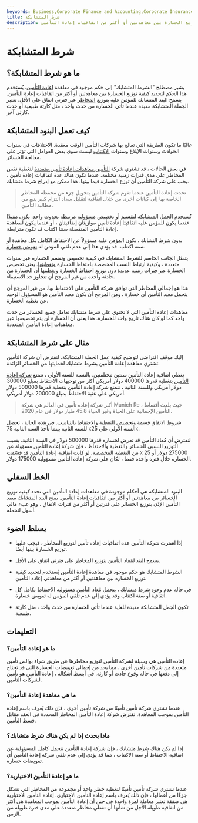 ```yaml
---
keywords: Business,Corporate Finance and Accounting,Corporate Insurance
title: شرط المتشابكة
description: الشرط المتشابك هو حكم معاهدة إعادة التأمين يستخدم لتحديد توزيع الخسارة بين معاهدتين أو أكثر من اتفاقيات إعادة التأمين.
---
```


# شرط المتشابكة
## ما هو شرط المتشابكة؟

يشير مصطلح "الشرط المتشابك" إلى حكم موجود في معاهدة [إعادة التأمين](/reinsurance). يُستخدم هذا الحكم لتحديد كيفية توزيع الخسارة بين معاهدتين أو أكثر من اتفاقيات إعادة التأمين. يسمح البند المتشابك للمؤمن عليه بتوزيع [المخاطر](/risk) عبر فترتي اتفاق على الأقل. تعتبر الجملة المتشابكة مفيدة عندما تأتي الخسارة من حدث واحد ، مثل كارثة طبيعية أو حدث كارثي آخر.

## كيف تعمل البنود المتشابكة

غالبًا ما تكون الطريقة التي تعالج بها شركات التأمين الوقت معقدة. الاختلافات في سنوات الحوادث وسنوات الإبلاغ وسنوات [الاكتتاب](/underwriting) ليست سوى بعض العوامل التي تؤثر على معالجة الخسائر.

في بعض الحالات ، قد تشتري شركة [التأمين معاهدات إعادة تأمين متعددة](/treaty-reinsurance) لتغطية نفس المخاطر على مدى فترات زمنية مختلفة. عندما تكون هناك عدة اتفاقيات إعادة تأمين ، يجب على شركة التأمين أن توزع الخسارة فيما بينها. هذا ممكن مع إدراج شرط متشابك.

> تحدث إعادة التأمين عندما تقوم شركة التأمين بتحويل جزء من محفظة المخاطر الخاصة بها إلى كيانات أخرى من خلال اتفاقية لتقليل سداد التزام كبير ينبع من مطالبة التأمين.

>

تُستخدم الجمل المتشابكة لتقسيم أو تخصيص [مسؤولية](/liability) مرتبطة بحدوث واحد. يكون مفيدًا عندما يكون للمؤمن عليه اتفاقيتا إعادة تأمين موازيتان إضافيتان ، أو عندما يكون لمعاهدة إعادة التأمين المنفصلة سنتا اكتتاب قد تكون مترابطة.

بدون شرط التشابك ، يكون المؤمن عليه مسؤولاً عن الاحتفاظ الكامل بكل معاهدة أو سنة اكتتاب. قد يؤدي هذا إلى عدم تلقي المؤمن له [تعويض خسارة](/loss-settlement-amount).

يتمثل الجانب الحاسم للشرط المتشابك في كيفية تخصيص وتقسم الخسارة عبر سنوات متعددة ، وكيفية ارتباط النسب المخصصة باحتفاظ الخسارة [وتغطيتها](/insurance-coverage). يعني تخصيص الخسارة عبر فترات زمنية عديدة دون توزيع احتفاظ الخسارة وتغطيتها أن الخسارة من حادثة واحدة من غير المرجح أن تتجاوز حد الاستبقاء.

هذا هو إجمالي المخاطر التي توافق شركة التأمين على الاحتفاظ بها. من غير المرجح أن يتحمل معيد التأمين أي خسارة ، ومن المرجح أن يكون معيد التأمين هو المسؤول الوحيد عن تغطية الخسارة.

معاهدات إعادة التأمين التي لا تحتوي على شرط متشابك تعامل جميع الخسائر من حدث واحد كما لو كان هناك تاريخ واحد للخسارة. هذا يعني أن الخسارة لن يتم تخصيصها عبر معاهدات إعادة التأمين المتعددة.

## مثال على شرط المتشابكة

إليك موقف افتراضي لتوضيح كيفية عمل الجملة المتشابكة. لنفترض أن شركة التأمين تشتري معاهدة إعادة التأمين بشرط متشابك لحمايتها من الخسائر الزائدة.

تغطي اتفاقية إعادة التأمين سنتين مختلفتين. بالنسبة للسنة الأولى ، تتمتع [شركة إعادة التأمين](/reinsurer) بتغطية قدرها 400000 دولار أمريكي أكثر من توجيهات الاحتفاظ بمبلغ 300000 دولار أمريكي وللسنة الثانية ، تتمتع شركة إعادة التأمين بتغطية قدرها 500000 دولار أمريكي على عتبة الاحتفاظ بمبلغ 200000 دولار أمريكي.

> أكبر شركة إعادة تأمين في العالم هي شركة Munich Re ، حيث بلغت أقساط التأمين الإجمالية على الحياة وغير الحياة 45.8 مليار دولار في عام 2020.

>

شروط الاتفاق قسمة وتخصيص التغطية والاحتفاظ بالتناسب. في هذه الحالة ، تحصل السنة الأولى على 25٪ للسنة الثانية بينما تأخذ السنة الثانية 75٪.

لنفترض أن مُعاد التأمين قد تعرض لخسارة قدرها 500000 دولار في السنة الثانية. بسبب التوزيع النسبي للخسائر والتغطية والاحتفاظ ، فإن شركة إعادة التأمين مسؤولة عن 275000 دولار أو 25 ٪ من التغطية المخصصة. لو كانت اتفاقية إعادة التأمين قد قسّمت الخسارة خلال فترة واحدة فقط ، لكان على شركة إعادة التأمين مسؤولية 175000 دولار.

## الخط السفلي

البنود المتشابكة هي أحكام موجودة في معاهدات إعادة التأمين التي تحدد كيفية توزيع الخسائر بين معاهدتين أو أكثر من اتفاقيات إعادة التأمين. يمنح البند المتشابك معيد التأمين الإذن بتوزيع الخسائر على فترتين أو أكثر من فترات الاتفاق ، وهو عبء مالي أسهل لتحمله.

## يسلط الضوء

- إذا اشترت شركة التأمين عدة اتفاقيات إعادة تأمين لتوزيع المخاطر ، فيجب عليها توزيع الخسارة بينها أيضًا.

- يسمح البند لمُعاد التأمين بتوزيع المخاطر على فترتي اتفاق على الأقل.

- الشرط المتشابك هو حكم موجود في معاهدة إعادة التأمين يُستخدم لتحديد كيفية توزيع الخسارة بين معاهدتين أو أكثر من معاهدتي إعادة التأمين.

- في حالة عدم وجود شرط متشابك ، يتحمل مُعاد التأمين مسؤولية الاحتفاظ بكامل كل اتفاقية أو سنة اكتتاب وقد يؤدي إلى عدم تلقي المؤمن له تعويض خسارة.

- تكون الجمل المتشابكة مفيدة للغاية عندما تأتي الخسارة من حدث واحد ، مثل كارثة طبيعية.

## التعليمات

### ما هو إعادة التأمين؟

إعادة التأمين هي وسيلة لشركة التأمين لتوزيع مخاطرها عن طريق شراء بوالص تأمين متعددة من شركات تأمين أخرى ، مما يحد من إجمالي تعويضات الخسارة التي قد تحتاج إلى دفعها في حالة وقوع حادث أو كارثة. في أبسط أشكاله ، إعادة التأمين هو تأمين لشركات التأمين.

### ما هي معاهدة إعادة التأمين؟

عندما تشتري شركة تأمين تأمينًا من شركة تأمين أخرى ، فإن ذلك يُعرف باسم إعادة التأمين بموجب المعاهدة. تفترض شركة إعادة التأمين المخاطر المحددة في العقد مقابل قسط التأمين.

### ماذا يحدث إذا لم يكن هناك شرط متشابك؟

إذا لم يكن هناك شرط متشابك ، فإن شركة إعادة التأمين تتحمل كامل المسؤولية عن اتفاقية الاحتفاظ أو سنة الاكتتاب ، مما قد يؤدي إلى عدم تلقي شركة إعادة التأمين أي تعويضات خسارة.

### ما هو إعادة التأمين الاختيارية؟

عندما تشتري شركة تأمين تأمينًا لتغطية خطر واحد أو مجموعة من المخاطر التي تشكل جزءًا من أعمالها ، فإن ذلك يُعرف باسم إعادة التأمين الاختياري. إعادة التأمين الاختيارية هي صفقة تعتبر معاملة لمرة واحدة في حين أن إعادة التأمين بموجب المعاهدة هي أكثر من اتفاقية طويلة الأجل من شأنها أن تغطي مخاطر متعددة على مدى فترة طويلة من الزمن.


